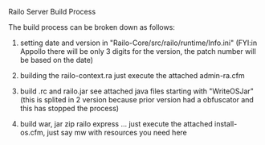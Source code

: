 Railo Server Build Process

The build process can be broken down as follows:

1. setting date and version in "Railo-Core/src/railo/runtime/Info.ini" 
(FYI:in Appollo there will be only 3 digits for the version, the patch number will be based on the date)

2. building the railo-context.ra 
just execute the attached admin-ra.cfm

3. build .rc and railo.jar
see attached java files starting with "WriteOSJar"
(this is splited in 2 version because prior version had a obfuscator and this has stopped the process)

4. build war, jar zip railo express ...
just execute the attached install-os.cfm, just say mw with resources you need here